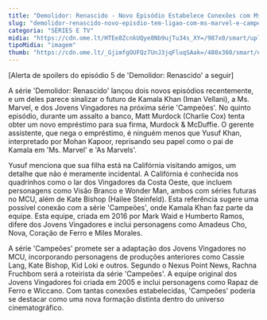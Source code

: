 ```yaml
---
title: "Demolidor: Renascido - Novo Episódio Estabelece Conexões com Ms. Marvel e a Futura Série 'Campeões'"
slug: "demolidor-renascido-novo-episdio-tem-ligao-com-ms-marvel-e-campees"
categoria: "SÉRIES E TV"
midia: "https://cdn.ome.lt/HTEe8ZcnkUQye8Nb9ujTu34s_XY=/987x0/smart/uploads/conteudo/fotos/ms.marvel-mcu.png"
tipoMidia: "imagem"
thumb: "https://cdn.ome.lt/_GjimfgOUFQz7UnJ3jqFluqSAak=/480x360/smart/extras/conteudos/ms-marvel_DlmaPwd.jpg"
---
```


[Alerta de spoilers do episódio 5 de 'Demolidor: Renascido' a seguir]

A série 'Demolidor: Renascido' lançou dois novos episódios recentemente, e um deles parece sinalizar o futuro de Kamala Khan (Iman Vellani), a Ms. Marvel, e dos Jovens Vingadores na próxima série 'Campeões'. No quinto episódio, durante um assalto a banco, Matt Murdock (Charlie Cox) tenta obter um novo empréstimo para sua firma, Murdock & McDuffie. O gerente assistente, que nega o empréstimo, é ninguém menos que Yusuf Khan, interpretado por Mohan Kapoor, reprisando seu papel como o pai de Kamala em 'Ms. Marvel' e 'As Marvels'.

Yusuf menciona que sua filha está na Califórnia visitando amigos, um detalhe que não é meramente incidental. A Califórnia é conhecida nos quadrinhos como o lar dos Vingadores da Costa Oeste, que incluem personagens como Visão Branco e Wonder Man, ambos com séries futuras no MCU, além de Kate Bishop (Hailee Steinfeld). Esta referência sugere uma possível conexão com a série 'Campeões', onde Kamala Khan faz parte da equipe. Esta equipe, criada em 2016 por Mark Waid e Humberto Ramos, difere dos Jovens Vingadores e inclui personagens como Amadeus Cho, Nova, Coração de Ferro e Miles Morales.

A série 'Campeões' promete ser a adaptação dos Jovens Vingadores no MCU, incorporando personagens de produções anteriores como Cassie Lang, Kate Bishop, Kid Loki e outros. Segundo o Nexus Point News, Rachna Fruchbom será a roteirista da série 'Campeões'. A equipe original dos Jovens Vingadores foi criada em 2005 e inclui personagens como Rapaz de Ferro e Wiccano. Com tantas conexões estabelecidas, 'Campeões' poderia se destacar como uma nova formação distinta dentro do universo cinematográfico.